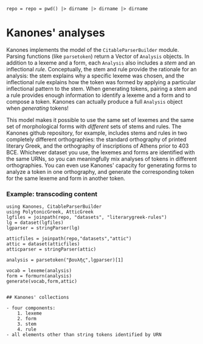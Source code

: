 ```@setup transcode
repo = repo = pwd() |> dirname |> dirname |> dirname
```
# Kanones' analyses

Kanones implements the model of the `CitableParserBuilder` module.  Parsing functions (like `parsetoken`) return a Vector of `Analysis` objects.  In addition to a lexeme and a form, each `Analysis` also includes a *stem* and an inflectional *rule*. Conceptually, the stem and rule provide the rationale for an analysis: the stem explains why a specific lexeme was chosen, and the inflectional rule explains how the token was formed by applying a particular inflectional pattern to the stem.  When generating tokens, pairing a stem and a rule provides enough information to identify a lexeme and a form and to compose a token.  Kanones can actually produce a full `Analysis` object when *generating* tokens!

This model makes it possible to use the same set of lexemes and the same set of morphological forms with *different* sets of stems and rules.  The Kanones github repository, for example, includes stems and rules in two completely different orthographies: the standard orthography of printed literary Greek, and the orthography of inscriptions of Athens prior to 403 BCE.  Whichever dataset you use, the lexemes and forms are identified with the same URNs, so you can meaningfully mix analyses of tokens in different orthographies. You can even use Kanones' capacity for generating forms to analyze a token in one orthography, and generate the corresponding token for the same lexeme and form in another token.

### Example: transcoding content

```@example transcode
using Kanones, CitableParserBuilder
using PolytonicGreek, AtticGreek
lgfiles = joinpath(repo, "datasets", "literarygreek-rules")
lg = dataset(lgfiles)
lgparser = stringParser(lg)
```

```@example transcode
atticfiles = joinpath(repo,"datasets","attic")
attic = dataset(atticfiles)
atticparser = stringParser(attic)
```

```@example transcode
analysis = parsetoken("βουλῆς",lgparser)[1]
```

```
vocab = lexeme(analysis)
form = formurn(analysis)
generate(vocab,form,attic)
```

```

## Kanones' collections

- four components:
    1. lexeme
    2. form
    3. stem
    4. rule
- all elements other than string tokens identified by URN
